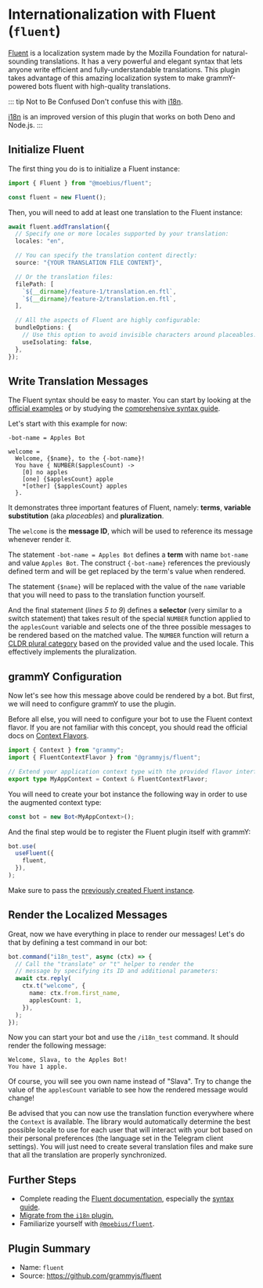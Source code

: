 # Internationalization with Fluent (`fluent`)

<TagGroup><Tag type="official"/></TagGroup>

[Fluent](https://projectfluent.org/) is a localization system made by the Mozilla Foundation for natural-sounding translations.
It has a very powerful and elegant syntax that lets anyone write efficient and fully-understandable translations.
This plugin takes advantage of this amazing localization system to make grammY-powered bots fluent with high-quality translations.

::: tip Not to Be Confused
Don't confuse this with [i18n](./i18n.md).

[i18n](./i18n.md) is an improved version of this plugin that works on both Deno and Node.js.
:::

## Initialize Fluent

The first thing you do is to initialize a Fluent instance:

```typescript
import { Fluent } from "@moebius/fluent";

const fluent = new Fluent();
```

Then, you will need to add at least one translation to the Fluent instance:

```typescript
await fluent.addTranslation({
  // Specify one or more locales supported by your translation:
  locales: "en",

  // You can specify the translation content directly:
  source: "{YOUR TRANSLATION FILE CONTENT}",

  // Or the translation files:
  filePath: [
    `${__dirname}/feature-1/translation.en.ftl`,
    `${__dirname}/feature-2/translation.en.ftl`,
  ],

  // All the aspects of Fluent are highly configurable:
  bundleOptions: {
    // Use this option to avoid invisible characters around placeables.
    useIsolating: false,
  },
});
```

## Write Translation Messages

The Fluent syntax should be easy to master.
You can start by looking at the [official examples](https://projectfluent.org/#examples) or by studying the [comprehensive syntax guide](https://projectfluent.org/fluent/guide/).

Let's start with this example for now:

```ftl
-bot-name = Apples Bot

welcome =
  Welcome, {$name}, to the {-bot-name}!
  You have { NUMBER($applesCount) ->
    [0] no apples
    [one] {$applesCount} apple
    *[other] {$applesCount} apples
  }.
```

It demonstrates three important features of Fluent, namely: **terms**, **variable substitution** (aka _placeables_) and **pluralization**.

The `welcome` is the **message ID**, which will be used to reference its message whenever render it.

The statement `-bot-name = Apples Bot` defines a **term** with name `bot-name` and value `Apples Bot`.
The construct `{-bot-name}` references the previously defined term and will be get replaced by the term's value when rendered.

The statement `{$name}` will be replaced with the value of the `name` variable that you will need to pass to the translation function yourself.

And the final statement (_lines 5 to 9_) defines a **selector** (very similar to a switch statement) that takes result of the special `NUMBER` function applied to the `applesCount` variable and selects one of the three possible messages to be rendered based on the matched value.
The `NUMBER` function will return a [CLDR plural category](https://www.unicode.org/cldr/cldr-aux/charts/30/supplemental/language_plural_rules.html) based on the provided value and the used locale.
This effectively implements the pluralization.

## grammY Configuration

Now let's see how this message above could be rendered by a bot.
But first, we will need to configure grammY to use the plugin.

Before all else, you will need to configure your bot to use the Fluent context flavor.
If you are not familiar with this concept, you should read the official docs on [Context Flavors](../guide/context.md#context-flavors).

```typescript
import { Context } from "grammy";
import { FluentContextFlavor } from "@grammyjs/fluent";

// Extend your application context type with the provided flavor interface.
export type MyAppContext = Context & FluentContextFlavor;
```

You will need to create your bot instance the following way in order to use the augmented context type:

```typescript
const bot = new Bot<MyAppContext>();
```

And the final step would be to register the Fluent plugin itself with grammY:

```typescript
bot.use(
  useFluent({
    fluent,
  }),
);
```

Make sure to pass the [previously created Fluent instance](#initialize-fluent).

## Render the Localized Messages

Great, now we have everything in place to render our messages!
Let's do that by defining a test command in our bot:

```typescript
bot.command("i18n_test", async (ctx) => {
  // Call the "translate" or "t" helper to render the
  // message by specifying its ID and additional parameters:
  await ctx.reply(
    ctx.t("welcome", {
      name: ctx.from.first_name,
      applesCount: 1,
    }),
  );
});
```

Now you can start your bot and use the `/i18n_test` command.
It should render the following message:

```text:no-line-numbers
Welcome, Slava, to the Apples Bot!
You have 1 apple.
```

Of course, you will see you own name instead of "Slava".
Try to change the value of the `applesCount` variable to see how the rendered message would change!

Be advised that you can now use the translation function everywhere where the `Context` is available.
The library would automatically determine the best possible locale to use for each user that will interact with your bot based on their personal preferences (the language set in the Telegram client settings).
You will just need to create several translation files and make sure that all the translation are properly synchronized.

## Further Steps

- Complete reading the [Fluent documentation](https://projectfluent.org/), especially the [syntax guide](https://projectfluent.org/fluent/guide/).
- [Migrate from the `i18n` plugin.](https://github.com/grammyjs/fluent#i18n-plugin-replacement)
- Familiarize yourself with [`@moebius/fluent`](https://github.com/the-moebius/fluent#readme).

## Plugin Summary

- Name: `fluent`
- Source: <https://github.com/grammyjs/fluent>
